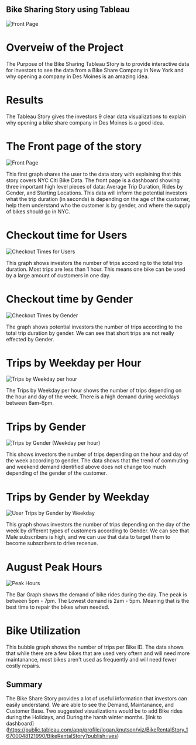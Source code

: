 ## Bike Sharing Story using Tableau

![Front Page](https://user-images.githubusercontent.com/46943357/205359368-f03c5146-3131-48c8-b1fb-20043e608c2b.PNG)

# Overveiw of the Project
The Purpose of the Bike Sharing Tableau Story is to provide interactive data for investors to see the data from a Bike Share Company in New York and why opening a company in Des Moines is an amazing idea.

# Results
The Tableau Story gives the investors 9 clear data visualizations to explain why opening a bike share company in Des Moines is a good idea.

# The Front page of the story

![Front Page](https://user-images.githubusercontent.com/46943357/205360101-693684b2-e33c-4343-9fe0-5960d2b77d65.PNG)

This first graph shares the user to the data story with explaining that this story covers NYC Citi Bike Data. The front page is a dashboard showing three important high level pieces of data: Average Trip Duration, Rides by Gender, and Starting Locations. This data will inform the potential investors what the trip duration (in seconds) is depending on the age of the customer, help them understand who the customer is by gender, and where the supply of bikes should go in NYC.

# Checkout time for Users

![Checkout Times for Users](https://user-images.githubusercontent.com/46943357/205360604-6dd117c2-c610-4bdd-893e-a09a1b13a4bf.PNG)

This graph shows investors the number of trips according to the total trip duration. Most trips are less than 1 hour. This means one bike can be used by a large amount of customers in one day.

# Checkout time by Gender

![Checkout Times by Gender](https://user-images.githubusercontent.com/46943357/205360946-8d584398-d0cc-490b-bc71-8bbda77f97c7.PNG)

The graph shows potential investors the number of trips according to the total trip duration by gender. We can see that short trips are not really effected by Gender.

# Trips by Weekday per Hour

![Trips by Weekday per hour](https://user-images.githubusercontent.com/46943357/205361319-1b265914-ae17-4890-a9e3-5ee306e1509d.PNG)

The Trips by Weekday per hour shows the number of trips depending on the hour and day of the week. There is a high demand during weekdays between 8am-6pm. 

# Trips by Gender

![Trips by Gender (Weekday per hour)](https://user-images.githubusercontent.com/46943357/205361694-a0d529bc-51f8-406a-964f-1dea6fb35cb9.PNG)

This shows investors the number of trips depending on the hour and day of the week according to gender. The data shows that the trend of commuting and weekend demand identified above does not change too much depending of the gender of the customer.

# Trips by Gender by Weekday

![User Trips by Gender by Weekday](https://user-images.githubusercontent.com/46943357/205362606-ad391cf3-830e-402f-81bb-3a283f2a7982.PNG)

This graph shows investors the number of trips depending on the day of the week by different types of customers according to Gender. We can see that Male subscribers is high, and we can use that data to target them to become subscribers to drive recenue.

# August Peak Hours

![Peak Hours](https://user-images.githubusercontent.com/46943357/205362915-289f6c84-45ca-4fbe-98ad-ea4101cab0a2.PNG)

The Bar Graph shows the demand of bike rides during the day. The peak is between 5pm - 7pm. The Lowest demand is 2am - 5pm. Meaning that is the best time to repair the bikes when needed.

# Bike Utilization

This bubble graph shows the number of trips per Bike ID. The data shows that while there are a few bikes that are used very oftern and will need more maintanance, most bikes aren't used as frequently and will need fewer costly repairs.

## Summary
The Bike Share Story provides a lot of useful information that investors can easily understand. We are able to see the Demand, Maintanance, and Customer Base. Two suggested visualizations would be to add Bike rides during the Holidays, and During the harsh winter months. [link to dashboard] (https://public.tableau.com/app/profile/logan.knutson/viz/BikeRentalStory_16700048121990/BikeRentalStory?publish=yes)











